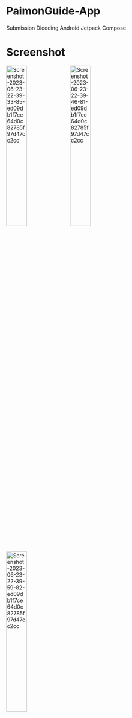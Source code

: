# PaimonGuide-App
Submission Dicoding Android Jetpack Compose
# Screenshot
<a href="https://ibb.co/jzgW6z1"><img src="https://i.ibb.co/Vx2QjxP/Screenshot-2023-06-23-22-39-33-85-ed09db1f7ce64d0c82785f97d47cc2cc.jpg" alt="Screenshot-2023-06-23-22-39-33-85-ed09db1f7ce64d0c82785f97d47cc2cc" width="33%" border="0"></a>
<a href="https://ibb.co/TmNRfXN"><img src="https://i.ibb.co/qk29SG2/Screenshot-2023-06-23-22-39-46-81-ed09db1f7ce64d0c82785f97d47cc2cc.jpg" alt="Screenshot-2023-06-23-22-39-46-81-ed09db1f7ce64d0c82785f97d47cc2cc" width="33%" border="0"></a>
<a href="https://ibb.co/PM5J1Xg"><img src="https://i.ibb.co/YXtJfnh/Screenshot-2023-06-23-22-39-59-82-ed09db1f7ce64d0c82785f97d47cc2cc.jpg" alt="Screenshot-2023-06-23-22-39-59-82-ed09db1f7ce64d0c82785f97d47cc2cc" width="33%" border="0"></a>
